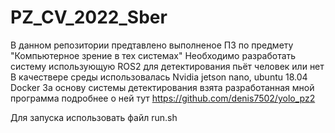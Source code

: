 # PZ_CV_2022_Sber
В данном репозитории предтавлено выполненое ПЗ по предмету "Компьютерное зрение в тех системах"
Необходимо разработать систему использующую ROS2 для детектирования пьёт человек или нет
В качествере среды использовалась Nvidia jetson nano, ubuntu 18.04
Docker
За основу системы детектирования взята разработанная мной программа подробнее о ней тут https://github.com/denis7502/yolo_pz2


Для запуска использовать файл run.sh
